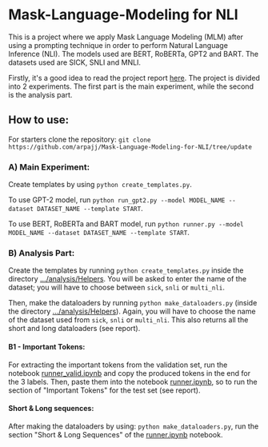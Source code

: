 # Mask-Language-Modeling for NLI

This is a project where we apply Mask Language Modeling (MLM) after using a prompting technique 
in order to perform Natural Language Inference (NLI). The models used are BERT, RoBERTa, GPT2 and BART.
The datasets used are SICK, SNLI and MNLI.

Firstly, it's a good idea to read the project report [here](./Project_report/Prompt_NLI_report.pdf). The project is divided into 2 experiments. The first part is the main experiment, while the second is the analysis part. 

## How to use:

For starters clone the repository:  `git clone https://github.com/arpajj/Mask-Language-Modeling-for-NLI/tree/update`

### A) Main Experiment:

Create templates by using `python create_templates.py`.

To use GPT-2 model, run `python run_gpt2.py --model MODEL_NAME --dataset DATASET_NAME --template START`.

To use BERT, RoBERTa and BART model, run `python runner.py --model MODEL_NAME --dataset DATASET_NAME --template START`.

### B) Analysis Part: 

Create the templates by running  `python create_templates.py` inside the directory [.../analysis/Helpers](./analysis/Helpers). 
You will be asked to enter the name of the dataset; you will have to choose between `sick`, `snli` or `multi_nli`.

Then, make the dataloaders by running `python make_dataloaders.py` (inside the directory [.../analysis/Helpers](./analysis/Helpers)).
Again, you will have to choose the name of the dataset used from `sick`, `snli` or `multi_nli`. This also returns all the short and long dataloaders (see report).

#### B1 - Important Tokens: 
For extracting the important tokens from the validation set, run the notebook [runner_valid.ipynb](./analysis/runner_valid.ipynb) and copy the produced tokens in the end
for the 3 labels. Then, paste them into the notebook [runner.ipynb](./analysis/runner.ipynb), so to run the section of "Important Tokens" for the test set (see report).

#### Short & Long sequences:
After making the dataloaders by using: `python make_dataloaders.py`, run the section "Short & Long Sequences" of the [runner.ipynb](./analysis/runner.ipynb) notebook.
